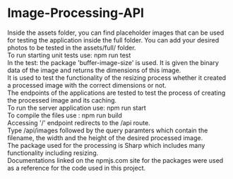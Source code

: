 # Image-Processing-API
Inside the assets folder, you can find placeholder images that can be used for testing the application inside the full folder. You can add your desired photos to be tested in the assets/full/ folder.<br>
To run starting unit tests use: npm run test<br>
In the test: the package 'buffer-image-size' is used. It is given the binary data of the image and returns the dimensions of this image.<br>
It is used to test the functionality of the resizing process whether it created a processed image with the correct dimensions or not.<br>
The endpoints of the applications are tested to test the process of creating the processed image and its caching.<br>
To run the server application use: npm run start<br>
To compile the files use : npm run build<br>
Accessing '/' endpoint redirects to the /api route.<br>
Type /api/images followed by the query paramters which contain the filename, the width and the height of the desired processed image.<br>
The package used for the processing is Sharp which includes many functionality including resizing.<br>
Documentations linked on the npmjs.com site for the packages were used as a reference for the code used in this project.<br>
